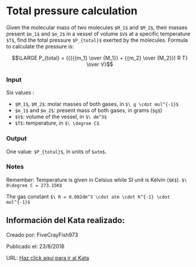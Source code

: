# Total pressure calculation
Given the molecular mass of two molecules `$M_1$` and `$M_2$`, their masses present `$m_1$` and `$m_2$` in a vessel of volume `$V$` at a specific temperature `$T$`, find the total pressure `$P_{total}$` exerted by the molecules. Formula to calculate the pressure is: 

```math
\LARGE P_{total} = {{({{m_1} \over {M_1}} + {{m_2} \over {M_2}}) R T} \over V}
```

### Input

Six values : 
 - `$M_1$`, `$M_2$`: molar masses of both gases, in  `$\ g \cdot mol^{-1}$`
 - `$m_1$` and `$m_2$`: present mass of both gases, in grams (`$g$`)
 - `$V$`: volume of the vessel, in `$\ dm^3$`
 - `$T$`: temperature, in `$\ \degree C$`


### Output

One value: `$P_{total}$`, in units of `$atm$`.

### Notes

Remember: Temperature is given in Celsius while SI unit is Kelvin (`$K$`). `$\ 0\degree C = 273.15K$`

The gas constant `$\ R = 0.082dm^3 \cdot atm \cdot K^{-1} \cdot mol^{-1}$`

## Información del Kata realizado:
Creado por: FiveCrayFish973

Publicado el: 23/8/2018

URL: [Haz click aquí para ir al Kata](https://www.codewars.com/kata/5b7ea71db90cc0f17c000a5a)